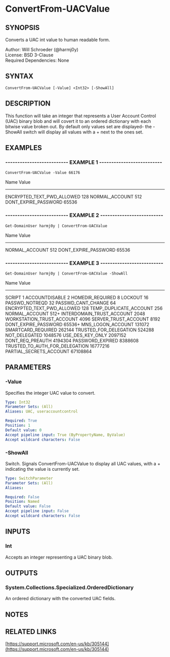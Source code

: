 # ConvertFrom-UACValue

## SYNOPSIS
Converts a UAC int value to human readable form.

Author: Will Schroeder (@harmj0y)  
License: BSD 3-Clause  
Required Dependencies: None

## SYNTAX

```
ConvertFrom-UACValue [-Value] <Int32> [-ShowAll]
```

## DESCRIPTION
This function will take an integer that represents a User Account
Control (UAC) binary blob and will covert it to an ordered
dictionary with each bitwise value broken out.
By default only values
set are displayed- the -ShowAll switch will display all values with
a + next to the ones set.

## EXAMPLES

### -------------------------- EXAMPLE 1 --------------------------
```
ConvertFrom-UACValue -Value 66176
```

Name                           Value
----                           -----
ENCRYPTED_TEXT_PWD_ALLOWED     128
NORMAL_ACCOUNT                 512
DONT_EXPIRE_PASSWORD           65536

### -------------------------- EXAMPLE 2 --------------------------
```
Get-DomainUser harmj0y | ConvertFrom-UACValue
```

Name                           Value
----                           -----
NORMAL_ACCOUNT                 512
DONT_EXPIRE_PASSWORD           65536

### -------------------------- EXAMPLE 3 --------------------------
```
Get-DomainUser harmj0y | ConvertFrom-UACValue -ShowAll
```

Name                           Value
----                           -----
SCRIPT                         1
ACCOUNTDISABLE                 2
HOMEDIR_REQUIRED               8
LOCKOUT                        16
PASSWD_NOTREQD                 32
PASSWD_CANT_CHANGE             64
ENCRYPTED_TEXT_PWD_ALLOWED     128
TEMP_DUPLICATE_ACCOUNT         256
NORMAL_ACCOUNT                 512+
INTERDOMAIN_TRUST_ACCOUNT      2048
WORKSTATION_TRUST_ACCOUNT      4096
SERVER_TRUST_ACCOUNT           8192
DONT_EXPIRE_PASSWORD           65536+
MNS_LOGON_ACCOUNT              131072
SMARTCARD_REQUIRED             262144
TRUSTED_FOR_DELEGATION         524288
NOT_DELEGATED                  1048576
USE_DES_KEY_ONLY               2097152
DONT_REQ_PREAUTH               4194304
PASSWORD_EXPIRED               8388608
TRUSTED_TO_AUTH_FOR_DELEGATION 16777216
PARTIAL_SECRETS_ACCOUNT        67108864

## PARAMETERS

### -Value
Specifies the integer UAC value to convert.

```yaml
Type: Int32
Parameter Sets: (All)
Aliases: UAC, useraccountcontrol

Required: True
Position: 1
Default value: 0
Accept pipeline input: True (ByPropertyName, ByValue)
Accept wildcard characters: False
```

### -ShowAll
Switch.
Signals ConvertFrom-UACValue to display all UAC values, with a + indicating the value is currently set.

```yaml
Type: SwitchParameter
Parameter Sets: (All)
Aliases: 

Required: False
Position: Named
Default value: False
Accept pipeline input: False
Accept wildcard characters: False
```

## INPUTS

### Int

Accepts an integer representing a UAC binary blob.

## OUTPUTS

### System.Collections.Specialized.OrderedDictionary

An ordered dictionary with the converted UAC fields.

## NOTES

## RELATED LINKS

[https://support.microsoft.com/en-us/kb/305144](https://support.microsoft.com/en-us/kb/305144)

